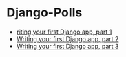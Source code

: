 <h1>Django-Polls</h1>

<ul>
    <li><a href = "https://docs.djangoproject.com/en/3.2/intro/tutorial03/">riting your first Django app, part 1</a></li>
    <li><a href = "https://docs.djangoproject.com/en/3.2/intro/tutorial02/">Writing your first Django app, part 2</a></li>
    <li><a href = "https://docs.djangoproject.com/en/3.2/intro/tutorial03/">Writing your first Django app, part 3</a></li>
</ul>

